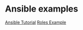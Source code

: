 # Ansible examples


[Ansible Tutorial](https://linuxhint.com/ansible-tutorial-beginners/)
[Roles Example](https://linuxhint.com/ansible-roles-tutorial/)

